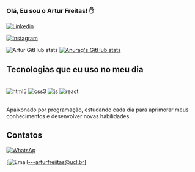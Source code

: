 ### Olá, Eu sou o Artur Freitas! ✋

[![Linkedin](https://img.shields.io/badge/LinkedIn-0077B5?style=for-the-badge&logo=linkedin&logoColor=white)](https://www.linkedin.com/in/artur-freitas-da-silva-8a708a223/)

[![Instagram](https://img.shields.io/badge/Instagram-E4405F?style=for-the-badge&logo=instagram&logoColor=white)](https://www.instagram.com/arturfreiitass/)

![Artur GitHub stats](https://github-readme-stats.vercel.app/api?username=arturfreiitas&show_icons=true&theme=dracula)
[![Anurag's GitHub stats](https://github-readme-stats.vercel.app/api?username=anuraghazra)](https://github.com/anuraghazra/github-readme-stats)

## Tecnologias que eu uso no meu dia

<div style="display: inline_block"><br/>
  <img align="center" alt="html5" src="https://img.shields.io/badge/HTML5-E34F26?style=for-the-badge&logo=html5&logoColor=white" />
  <img align="center" alt="css3" src="https://img.shields.io/badge/CSS3-1572B6?style=for-the-badge&logo=css3&logoColor=white" />
  <img align="center" alt="js" src="https://img.shields.io/badge/JavaScript-F7DF1E?style=for-the-badge&logo=javascript&logoColor=black" />
  <img align="center" alt="react" src="https://img.shields.io/badge/React-20232A?style=for-the-badge&logo=react&logoColor=61DAFB" />
  </div><br/>
  
  Apaixonado por programação, estudando cada dia para aprimorar meus conhecimentos e desenvolver novas habilidades.
  
  ## Contatos
  [![WhatsAp](https://img.shields.io/badge/WhatsApp-25D366?style=for-the-badge&logo=whatsapp&logoColor=white)](https://wa.me/5527997414156)<br/>
  
  [![Email](https://img.shields.io/badge/Gmail-D14836?style=for-the-badge&logo=gmail&logoColor=white)---arturfreiitas@ucl.br]
  
